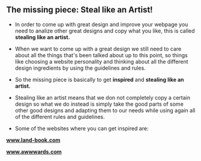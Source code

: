 ## The missing piece: Steal like an Artist!

- In order to come up with great design and improve your webpage you need to analize other great designs and copy what you like, this is called **stealing like an artist.**

- When we want to come up with a great design we still need to care about all the things that's been talked about up to this point, so things like choosing a website personality and thinking about all the different design ingredients by using the guidelines and rules.

- So the missing piece is basically to get **inspired** and **stealing like an artist.**

- Stealing like an artist means that we don not completely copy a certain design so what we do instead is simply take the good parts of some other good designs and adapting them to our needs while using again all of the different rules and guidelines.

- Some of the websites where you can get inspired are:

**www.land-book.com**

**www.awwwards.com**


